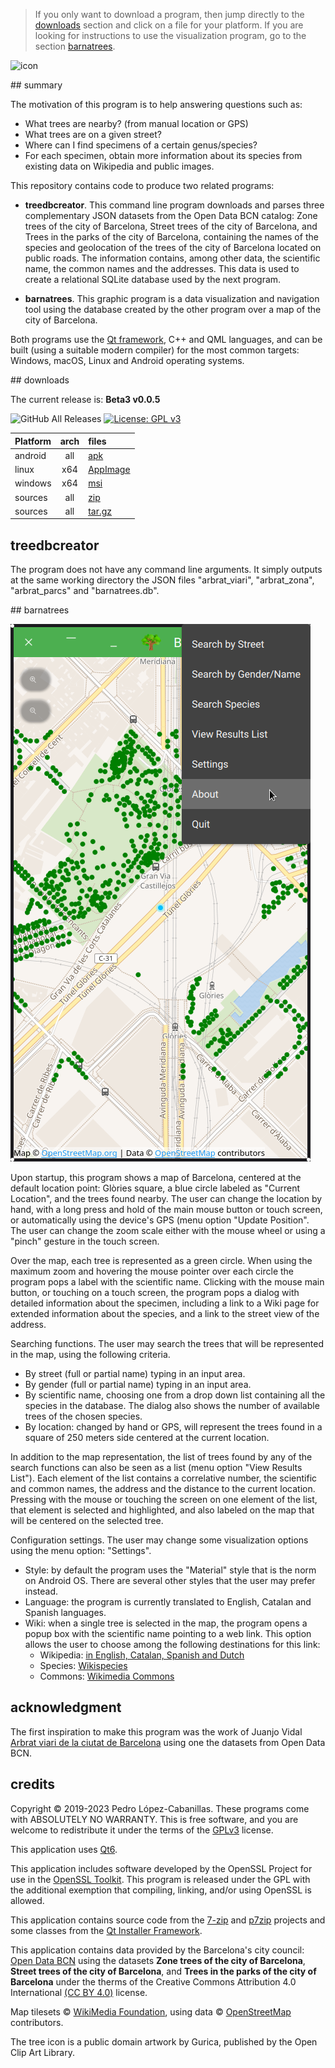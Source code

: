 > If you only want to download a program, then jump directly to the [downloads](#downloads) section and click on a file for your platform. If you are looking for instructions to use the visualization program, go to the section [barnatrees](#barnatrees).

![icon](web_hi_res_512.png)

<a name="summary"/>
## summary

The motivation of this program is to help answering questions such as:

* What trees are nearby? (from manual location or GPS)
* What trees are on a given street?
* Where can I find specimens of a certain genus/species?
* For each specimen, obtain more information about its species from existing data on Wikipedia and public images.

This repository contains code to produce two related programs:

- **treedbcreator**. This command line program downloads and parses three complementary JSON datasets from the Open Data BCN catalog: Zone trees of the city of Barcelona, Street trees of the city of Barcelona, and Trees in the parks of the city of Barcelona, containing the names of the species and geolocation of the trees of the city of Barcelona located on public roads. The information contains, among other data, the scientific name, the common names and the addresses. This data is used to create a relational SQLite database used by the next program.

- **barnatrees**. This graphic program is a data visualization and navigation tool using the database created by the other program over a map of the city of Barcelona.

Both programs use the [Qt framework](https://www.qt.io/), C++ and QML languages, and can be built (using a suitable modern compiler) for the most common targets: Windows, macOS, Linux and Android operating systems.

<a name="downloads"/>
## downloads

The current release is: **Beta3 v0.0.5**

![GitHub All Releases](https://img.shields.io/github/downloads/pedrolcl/barcelona-trees/total) 
[![License: GPL v3](https://img.shields.io/badge/License-GPLv3-blue.svg)](https://www.gnu.org/licenses/gpl-3.0)

 Platform | arch  | files    
:---------|:-----:|:----------
 android  | all   | [apk](https://github.com/pedrolcl/barcelona-trees/releases/download/v0.0.5/barnatrees-beta3-android.apk) 
 linux    | x64   | [AppImage](https://github.com/pedrolcl/barcelona-trees/releases/download/v0.0.5/barnatrees-beta3-x86_64.AppImage)
 windows  | x64   | [msi](https://github.com/pedrolcl/barcelona-trees/releases/download/v0.0.5/barnatrees-beta3-windows-x64.msi)
 sources  | all   | [zip](https://github.com/pedrolcl/barcelona-trees/archive/v0.0.5.zip)
 sources  | all   | [tar.gz](https://github.com/pedrolcl/barcelona-trees/archive/v0.0.5.tar.gz)


## treedbcreator

The program does not have any command line arguments. It simply outputs at the same working directory the JSON files &quot;arbrat_viari&quot;, &quot;arbrat_zona&quot;, &quot;arbrat_parcs&quot; and &quot;barnatrees.db&quot;.

<a name="barnatrees"/>
## barnatrees

![screenshot](screenshot.png)

Upon startup, this program shows a map of Barcelona, centered at the default location point: Glòries square, a blue circle labeled as &quot;Current Location&quot;, and the trees found nearby. The user can change the location by hand, with a long press and hold of the main mouse button or touch screen, or automatically using the device's GPS (menu option &quot;Update Position&quot;. The user can change the zoom scale either with the mouse wheel or using a &quot;pinch&quot; gesture in the touch screen.

Over the map, each tree is represented as a green circle. When using the maximum zoom and hovering the mouse pointer over each circle the program pops a label with the scientific name. Clicking with the mouse main button, or touching on a touch screen, the program pops a dialog with detailed information about the specimen, including a link to a Wiki page for extended information about the species, and a link to the street view of the address.

Searching functions. The user may search the trees that will be represented in the map, using the following criteria.

- By street (full or partial name) typing in an input area.
- By gender (full or partial name) typing in an input area.
- By scientific name, choosing one from a drop down list containing all the species in the database. The dialog also shows the number of available trees of the chosen species.
- By location: changed by hand or GPS, will represent the trees found in a square of 250 meters side centered at the current location.

In addition to the map representation, the list of trees found by any of the search functions can also be seen as a list (menu option &quot;View Results List&quot;). Each element of the list contains a correlative number, the scientific and common names, the address and the distance to the current location. Pressing with the mouse or touching the screen on one element of the list, that element is selected and highlighted, and also labeled on the map that will be centered on the selected tree.

Configuration settings. The user may change some visualization options using the menu option: &quot;Settings&quot;.

- Style: by default the program uses the &quot;Material&quot; style that is the norm on Android OS. There are several other styles that the user may prefer instead.
- Language: the program is currently translated to English, Catalan and Spanish languages.
- Wiki: when a single tree is selected in the map, the program opens a popup box with the scientific name pointing to a web link. This option allows the user to choose among the following destinations for this link:
  - Wikipedia: [in English, Catalan, Spanish and Dutch](https://www.wikipedia.org/)
  - Species: [Wikispecies](https://species.wikimedia.org/wiki/Main_Page)
  - Commons: [Wikimedia Commons](https://commons.wikimedia.org/wiki/)

## acknowledgment

The first inspiration to make this program was the work of Juanjo Vidal [Arbrat viari de la ciutat de Barcelona](https://jjvidalmac.carto.com/viz/c3c54164-7fcf-11e4-b04f-0e853d047bba/public_map) using one the datasets from Open Data BCN.
  
## credits

Copyright © 2019-2023 Pedro López-Cabanillas. These programs come with ABSOLUTELY NO WARRANTY. This is free software, and you are welcome to redistribute it under the terms of the [GPLv3](https://www.gnu.org/licenses/gpl-3.0.html) license.

This application uses [Qt6](https://www.qt.io/).

This application includes software developed by the OpenSSL Project for use in the [OpenSSL Toolkit](http://www.openssl.org/).  This program is released under the GPL with the additional exemption that compiling, linking, and/or using OpenSSL is allowed.

This application contains source code from the [7-zip](https://www.7-zip.org) and [p7zip](http://p7zip.sourceforge.net) projects and some classes from the [Qt Installer Framework](https://doc.qt.io/qtinstallerframework/index.html).

This application contains data provided by the Barcelona's city council: [Open Data BCN](https://opendata-ajuntament.barcelona.cat/en/) using the datasets **Zone trees of the city of Barcelona**, **Street trees of the city of Barcelona**, and **Trees in the parks of the city of Barcelona** under the therms of the Creative Commons Attribution 4.0 International [(CC BY 4.0)](https://creativecommons.org/licenses/by/4.0/) license.

Map tilesets © [WikiMedia Foundation](https://foundation.wikimedia.org/wiki/Terms_of_Use/en), using data © [OpenStreetMap](https://www.openstreetmap.org/copyright/en) contributors.

The tree icon is a public domain artwork by Gurica, published by the Open Clip Art Library.
